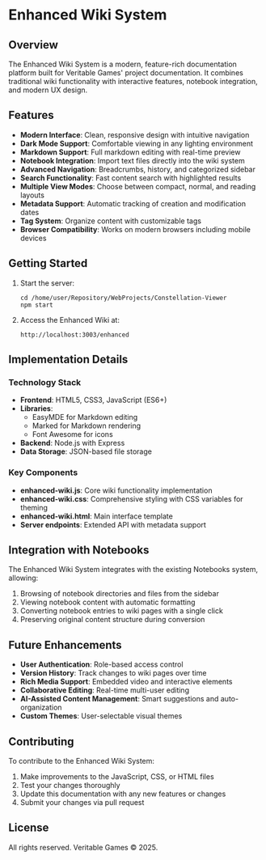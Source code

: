 # Enhanced Wiki System

## Overview

The Enhanced Wiki System is a modern, feature-rich documentation platform built for Veritable Games' project documentation. It combines traditional wiki functionality with interactive features, notebook integration, and modern UX design.

## Features

- **Modern Interface**: Clean, responsive design with intuitive navigation
- **Dark Mode Support**: Comfortable viewing in any lighting environment
- **Markdown Support**: Full markdown editing with real-time preview
- **Notebook Integration**: Import text files directly into the wiki system
- **Advanced Navigation**: Breadcrumbs, history, and categorized sidebar
- **Search Functionality**: Fast content search with highlighted results
- **Multiple View Modes**: Choose between compact, normal, and reading layouts
- **Metadata Support**: Automatic tracking of creation and modification dates
- **Tag System**: Organize content with customizable tags
- **Browser Compatibility**: Works on modern browsers including mobile devices

## Getting Started

1. Start the server:
   ```
   cd /home/user/Repository/WebProjects/Constellation-Viewer
   npm start
   ```

2. Access the Enhanced Wiki at:
   ```
   http://localhost:3003/enhanced
   ```

## Implementation Details

### Technology Stack

- **Frontend**: HTML5, CSS3, JavaScript (ES6+)
- **Libraries**: 
  - EasyMDE for Markdown editing
  - Marked for Markdown rendering
  - Font Awesome for icons
- **Backend**: Node.js with Express
- **Data Storage**: JSON-based file storage

### Key Components

- **enhanced-wiki.js**: Core wiki functionality implementation
- **enhanced-wiki.css**: Comprehensive styling with CSS variables for theming
- **enhanced-wiki.html**: Main interface template
- **Server endpoints**: Extended API with metadata support

## Integration with Notebooks

The Enhanced Wiki System integrates with the existing Notebooks system, allowing:

1. Browsing of notebook directories and files from the sidebar
2. Viewing notebook content with automatic formatting
3. Converting notebook entries to wiki pages with a single click
4. Preserving original content structure during conversion

## Future Enhancements

- **User Authentication**: Role-based access control
- **Version History**: Track changes to wiki pages over time
- **Rich Media Support**: Embedded video and interactive elements
- **Collaborative Editing**: Real-time multi-user editing
- **AI-Assisted Content Management**: Smart suggestions and auto-organization
- **Custom Themes**: User-selectable visual themes

## Contributing

To contribute to the Enhanced Wiki System:

1. Make improvements to the JavaScript, CSS, or HTML files
2. Test your changes thoroughly
3. Update this documentation with any new features or changes
4. Submit your changes via pull request

## License

All rights reserved. Veritable Games © 2025.